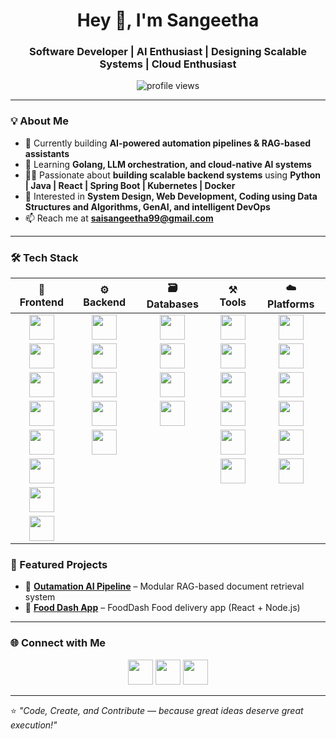 <h1 align="center">Hey 👋, I'm Sangeetha</h1>
<h3 align="center">Software Developer | AI Enthusiast | Designing Scalable Systems | Cloud Enthusiast </h3>

<p align="center">
  <img src="https://komarev.com/ghpvc/?username=sssangeetha&label=Profile%20views&color=0e75b6&style=flat" alt="profile views" />
</p>

---

### 💡 About Me
- 🔭 Currently building **AI-powered automation pipelines & RAG-based assistants**  
- 🌱 Learning **Golang, LLM orchestration, and cloud-native AI systems**  
- 👩‍💻 Passionate about **building scalable backend systems** using **Python | Java | React | Spring Boot | Kubernetes | Docker**  
- 🧠 Interested in **System Design, Web Development, Coding using Data Structures and Algorithms, GenAI, and intelligent DevOps**  
- 📫 Reach me at **saisangeetha99@gmail.com**

---


### 🛠️ Tech Stack

| 🌈 Frontend | ⚙️ Backend | 🗃️ Databases | ⚒️ Tools | ☁️ Platforms |
|:------------:|:-----------:|:-------------:|:----------:|:--------------:|
| <img src="https://skillicons.dev/icons?i=nextjs" height="40"/> | <img src="https://skillicons.dev/icons?i=python" height="40"/> | <img src="https://skillicons.dev/icons?i=postgresql" height="40"/> | <img src="https://skillicons.dev/icons?i=git" height="40"/> | <img src="https://skillicons.dev/icons?i=aws" height="40"/> |
| <img src="https://skillicons.dev/icons?i=reactjs" height="40"/> | <img src="https://skillicons.dev/icons?i=nodejs" height="40"/> | <img src="https://skillicons.dev/icons?i=mysql" height="40"/> | <img src="https://skillicons.dev/icons?i=github" height="40"/> | <img src="https://skillicons.dev/icons?i=azure" height="40"/> |
| <img src="https://skillicons.dev/icons?i=springboot" height="40"/> | <img src="https://skillicons.dev/icons?i=php" height="40"/> | <img src="https://skillicons.dev/icons?i=mongodb" height="40"/> | <img src="https://skillicons.dev/icons?i=postman" height="40"/> | <img src="https://skillicons.dev/icons?i=" height="40"/> |
| <img src="https://skillicons.dev/icons?i=html" height="40"/> | <img src="https://skillicons.dev/icons?i=unix" height="40"/> | <img src="https://img.shields.io/badge/tailwind-2B65EC?logo=erpnext&logoColor=white" height="40"/> | <img src="https://skillicons.dev/icons?i=jira" height="40"/> | <img src="https://skillicons.dev/icons?i=netlify" height="40"/> |
| <img src="https://skillicons.dev/icons?i=css" height="40"/> | <img src="https://skillicons.dev/icons?i=django" height="40"/> |   | <img src="https://skillicons.dev/icons?i=kafka" height="40"/> | <img src="https://skillicons.dev/icons?i=docker" height="40"/> |
| <img src="https://skillicons.dev/icons?i=bootstrap" height="40"/> |   |   | <img src="https://skillicons.dev/icons?i=kubernetes" height="40"/> | <img src="https://img.shields.io/badge/OpenAI-412991?logo=openai&logoColor=white" height="40"/> |
| <img src="https://skillicons.dev/icons?i=figma" height="40"/> |   |   |   |   |
| <img src="https://skillicons.dev/icons?i=azure" height="40"/> |   |   |   |   |




### 🚀 Featured Projects
- 🧩 **[Outamation AI Pipeline](https://github.com/sssangeetha/outamation-ai-pipeline)** – Modular RAG-based document retrieval system  
- 🍔 **[Food Dash App](https://github.com/sssangeetha/Food-Dash-App)** – FoodDash Food delivery app (React + Node.js)  

---

### 🌐 Connect with Me
<p align="center">
  <a href="https://www.linkedin.com/in/sangeetha-jannapu/"><img src="https://skillicons.dev/icons?i=linkedin" height="40"/></a>
  <a href="https://medium.com/@saisangeetha99"><img src="https://skillicons.dev/icons?i=medium" height="40"/></a>
  <a href="mailto:saisangeetha99@gmail.com"><img src="https://skillicons.dev/icons?i=gmail" height="40"/></a>
</p>

---

⭐️ *"Code, Create, and Contribute — because great ideas deserve great execution!"*
